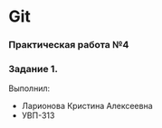# Git
### Практическая работа №4
### Задание 1.

Выполнил:
* Ларионова Кристина Алексеевна
* УВП-313